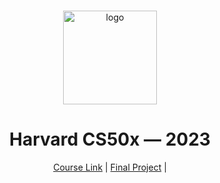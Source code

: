 <br>

<p align="center">
<img src="C:\Users\laris\lecture3\harvard_logo.webp" alt="logo" height="150"/>
</p>

<h1 align="center">
Harvard CS50x — 2023
</h1>

<p align="center">
  <a href="https://cs50.harvard.edu/x/2023/">Course Link</a> |
  <a href="https://github.com/mancuoj/watchlist">Final Project</a> |
</p>




